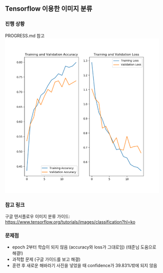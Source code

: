 ## Tensorflow 이용한 이미지 분류

### 진행 상황
PROGRESS.md 참고
![훈련 결과](./training_history.png)

### 참고 링크
구글 텐서플로우 이미지 분류 가이드: https://www.tensorflow.org/tutorials/images/classification?hl=ko

### 문제점
- epoch 2부터 학습이 되지 않음 (accuracy와 loss가 그대로임) (태준님 도움으로 해결!)
- 과적합 문제 (구글 가이드를 보고 해결)
- 훈련 후 새로운 해바라기 사진을 넣었을 때 confidence가 39.83%밖에 되지 않음